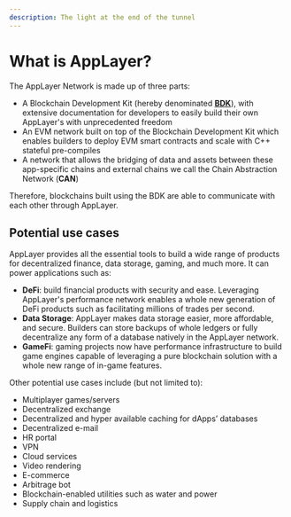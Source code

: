 ```yaml
---
description: The light at the end of the tunnel
---
```


# What is AppLayer?

The AppLayer Network is made up of three parts:

* A Blockchain Development Kit (hereby denominated [**BDK**](https://github.com/SparqNet/orbitersdk-cpp)), with extensive documentation for developers to easily build their own AppLayer's with unprecedented freedom
* An EVM network built on top of the Blockchain Development Kit which enables builders to deploy EVM smart contracts and scale with C++ stateful pre-compiles
* A network that allows the bridging of data and assets between these app-specific chains and external chains we call the Chain Abstraction Network (**CAN**)

Therefore, blockchains built using the BDK are able to communicate with each other through AppLayer.

## Potential use cases

AppLayer provides all the essential tools to build a wide range of products for decentralized finance, data storage, gaming, and much more. It can power applications such as:

* **DeFi**: build financial products with security and ease. Leveraging AppLayer's performance network enables a whole new generation of DeFi products such as facilitating millions of trades per second.
* **Data Storage**: AppLayer makes data storage easier, more affordable, and secure. Builders can store backups of whole ledgers or fully decentralize any form of a database natively in the AppLayer network.
* **GameFi**: gaming projects now have performance infrastructure to build game engines capable of leveraging a pure blockchain solution with a whole new range of in-game features.

Other potential use cases include (but not limited to):

* Multiplayer games/servers
* Decentralized exchange
* Decentralized and hyper available caching for dApps’ databases
* Decentralized e-mail
* HR portal
* VPN
* Cloud services
* Video rendering
* E-commerce
* Arbitrage bot
* Blockchain-enabled utilities such as water and power
* Supply chain and logistics

